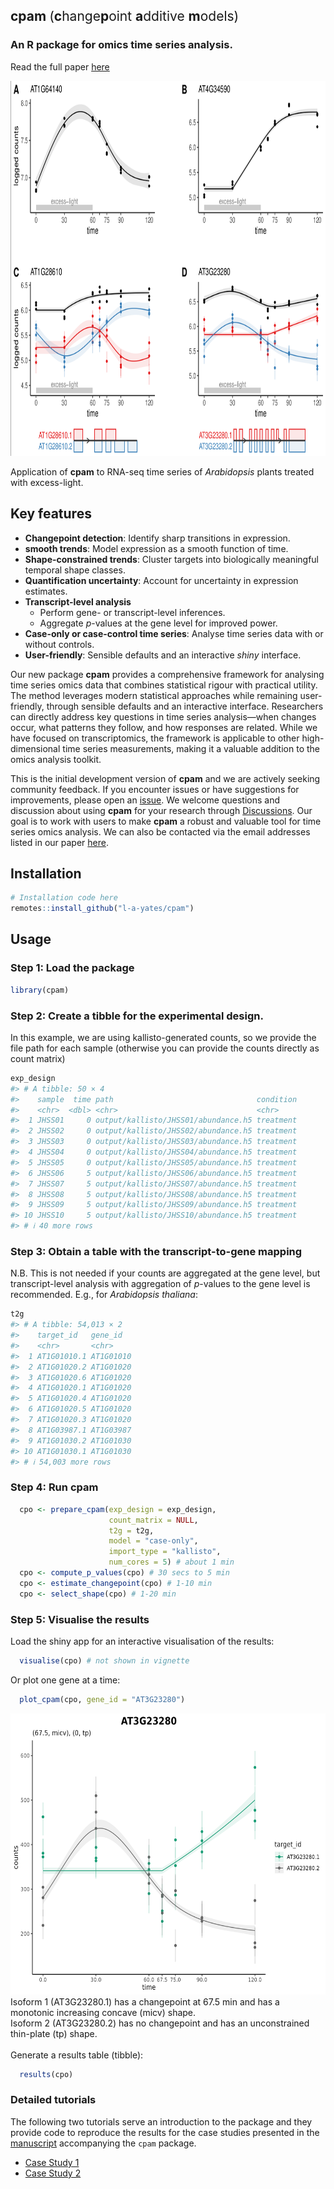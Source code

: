 
## cpam <span style="font-weight: normal">(**c**hange**p**oint **a**dditive **m**odels)</span>

### An R package for omics time series analysis.

Read the full paper [here](https://doi.org/10.1101/2024.12.22.630003)

<img src="man/figures/example_trends.png" alt = "Example gene plot (see manuscript if not rendered here)" width="800" height="600" />

Application of **cpam** to RNA-seq time series of *Arabidopsis* plants
treated with excess-light.

## Key features

- **Changepoint detection**: Identify sharp transitions in expression.
- **smooth trends**: Model expression as a smooth function of time.
- **Shape-constrained trends**: Cluster targets into biologically
  meaningful temporal shape classes.
- **Quantification uncertainty**: Account for uncertainty in expression
  estimates.
- **Transcript-level analysis**
  - Perform gene- or transcript-level inferences.
  - Aggregate $p$-values at the gene level for improved power.
- **Case-only or case-control time series**: Analyse time series data
  with or without controls.
- **User-friendly**: Sensible defaults and an interactive *shiny*
  interface.

Our new package **cpam** provides a comprehensive framework for
analysing time series omics data that combines statistical rigour with
practical utility. The method leverages modern statistical approaches
while remaining user-friendly, through sensible defaults and an
interactive interface. Researchers can directly address key questions in
time series analysis—when changes occur, what patterns they follow, and
how responses are related. While we have focused on transcriptomics, the
framework is applicable to other high-dimensional time series
measurements, making it a valuable addition to the omics analysis
toolkit.

This is the initial development version of **cpam** and we are actively
seeking community feedback. If you encounter issues or have suggestions
for improvements, please open an
[issue](https://github.com/l-a-yates/cpam/issues). We welcome questions
and discussion about using **cpam** for your research through
[Discussions](https://github.com/l-a-yates/cpam/discussions/). Our goal
is to work with users to make **cpam** a robust and valuable tool for
time series omics analysis. We can also be contacted via the email
addresses listed in our paper [here](https://doi.org/10.1101/2024.12.22.630003).

## Installation

``` r
# Installation code here
remotes::install_github("l-a-yates/cpam")
```

## Usage

### Step 1: Load the package

``` r
library(cpam)
```

### Step 2: Create a tibble for the experimental design.

In this example, we are using kallisto-generated counts, so we provide
the file path for each sample (otherwise you can provide the counts
directly as count matrix)

``` r
exp_design
#> # A tibble: 50 × 4
#>    sample  time path                                condition
#>    <chr>  <dbl> <chr>                               <chr>    
#>  1 JHSS01     0 output/kallisto/JHSS01/abundance.h5 treatment
#>  2 JHSS02     0 output/kallisto/JHSS02/abundance.h5 treatment
#>  3 JHSS03     0 output/kallisto/JHSS03/abundance.h5 treatment
#>  4 JHSS04     0 output/kallisto/JHSS04/abundance.h5 treatment
#>  5 JHSS05     0 output/kallisto/JHSS05/abundance.h5 treatment
#>  6 JHSS06     5 output/kallisto/JHSS06/abundance.h5 treatment
#>  7 JHSS07     5 output/kallisto/JHSS07/abundance.h5 treatment
#>  8 JHSS08     5 output/kallisto/JHSS08/abundance.h5 treatment
#>  9 JHSS09     5 output/kallisto/JHSS09/abundance.h5 treatment
#> 10 JHSS10     5 output/kallisto/JHSS10/abundance.h5 treatment
#> # ℹ 40 more rows
```

### Step 3: Obtain a table with the transcript-to-gene mapping

N.B. This is not needed if your counts are aggregated at the gene level,
but transcript-level analysis with aggregation of $p$-values to the gene
level is recommended. E.g., for *Arabidopsis thaliana*:

``` r
t2g
#> # A tibble: 54,013 × 2
#>    target_id   gene_id  
#>    <chr>       <chr>    
#>  1 AT1G01010.1 AT1G01010
#>  2 AT1G01020.2 AT1G01020
#>  3 AT1G01020.6 AT1G01020
#>  4 AT1G01020.1 AT1G01020
#>  5 AT1G01020.4 AT1G01020
#>  6 AT1G01020.5 AT1G01020
#>  7 AT1G01020.3 AT1G01020
#>  8 AT1G03987.1 AT1G03987
#>  9 AT1G01030.2 AT1G01030
#> 10 AT1G01030.1 AT1G01030
#> # ℹ 54,003 more rows
```

### Step 4: Run **cpam**

``` r
  cpo <- prepare_cpam(exp_design = exp_design,
                      count_matrix = NULL,
                      t2g = t2g,
                      model = "case-only",
                      import_type = "kallisto",
                      num_cores = 5) # about 1 min
  cpo <- compute_p_values(cpo) # 30 secs to 5 min
  cpo <- estimate_changepoint(cpo) # 1-10 min
  cpo <- select_shape(cpo) # 1-20 min
```

### Step 5: Visualise the results

Load the shiny app for an interactive visualisation of the results:

``` r
  visualise(cpo) # not shown in vignette
```

Or plot one gene at a time:

``` r
  plot_cpam(cpo, gene_id = "AT3G23280")
```

<img src="man/figures/example_gene_plot.png" alt = "Example gene plot (see manuscript if not rendered here)" width="550" height="450" />
Isoform 1 (AT3G23280.1) has a changepoint at 67.5 min and has a
monotonic increasing concave (micv) shape.<br> Isoform 2 (AT3G23280.2)
has no changepoint and has an unconstrained thin-plate (tp) shape.
<br><br> Generate a results table (tibble):

``` r
  results(cpo)
```

### Detailed tutorials

The following two tutorials serve an introduction to the package and 
they provide code to reproduce the results for the case studies
presented in the 
[manuscript](https://doi.org/10.1101/2024.12.22.630003)
accompanying the `cpam` package.

 - [Case Study 1](https://raw.githack.com/l-a-yates/cpam_manuscript/main/R/torre.html)
 - [Case Study 2](https://raw.githack.com/l-a-yates/cpam_manuscript/main/R/crisp.html)

